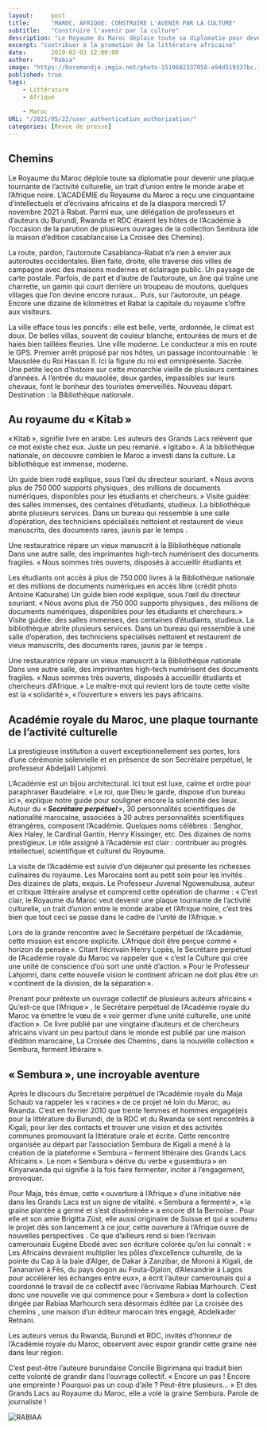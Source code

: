 ```yaml
---
layout:     post 
title:      "MAROC, AFRIQUE: CONSTRUIRE L'AVENIR PAR LA CULTURE"
subtitle:   "Construire l'avenir par la culture"
description: "Le Royaume du Maroc déploie toute sa diplomatie pour devenir une plaque tournante de l’activité culturelle, un trait d’union entre le monde arabe et l’Afrique noire. L’ACADÉMIE du Royaume du Maroc a reçu une cinquantaine d’intellectuels et d’écrivains africains et de la diaspora mercredi 17 novembre 2021 à Rabat. Parmi eux, une délégation de professeurs et d’auteurs du Burundi, Rwanda et RDC étaient les hôtes de l’Académie à l’occasion de la parution de plusieurs ouvrages de la collection Sembura (de la maison d’édition casablancaise La Croisée des Chemins)."
excerpt: "contribuer à la promotion de la littérature africaine"
date:       2019-02-03 12:00:00
author:     "Rabia"
image: "https://boremandjo.imgix.net/photo-1519682337058-a94d519337bc.jpg"
published: true
tags:
    - Littérature
    - Afrique
    
    - Maroc
URL: "/2021/05/22/user_authentication_authorization/"
categories: [Revue de presse]
---
```


## Chemins

Le Royaume du Maroc déploie toute sa diplomatie pour devenir une plaque tournante de l’activité culturelle, un trait d’union entre le monde arabe et l’Afrique noire. L’ACADÉMIE du Royaume du Maroc a reçu une cinquantaine d’intellectuels et d’écrivains africains et de la diaspora mercredi 17 novembre 2021 à Rabat. Parmi eux, une délégation de professeurs et d’auteurs du Burundi, Rwanda et RDC étaient les hôtes de l’Académie à l’occasion de la parution de plusieurs ouvrages de la collection Sembura (de la maison d’édition casablancaise La Croisée des Chemins).

La route, pardon, l’autoroute Casablanca-Rabat n’a rien à envier aux autoroutes occidentales. Bien faite, droite, elle traverse des villes de campagne avec des maisons modernes et éclairage public. Un paysage de carte postale. Parfois, de part et d’autre de l’autoroute, un âne qui traîne une charrette, un gamin qui court derrière un troupeau de moutons, quelques villages que l’on devine encore ruraux… Puis, sur l’autoroute, un péage. Encore une dizaine de kilomètres et Rabat la capitale du royaume s’offre aux visiteurs.

La ville efface tous les poncifs : elle est belle, verte, ordonnée, le climat est doux. De belles villas, souvent de couleur blanche, entourées de murs et de haies bien taillées fleuries. Une ville moderne. Le conducteur a mis en route le GPS. Premier arrêt proposé par nos hôtes, un passage incontournable : le Mausolée du Roi Hassan II. Ici la figure du roi est omniprésente. Sacrée. Une petite leçon d’histoire sur cette monarchie vieille de plusieurs centaines d’années. A l’entrée du mausolée, deux gardes, impassibles sur leurs chevaux, font le bonheur des touristes émerveillés. Nouveau départ. Destination : la Bibliothèque nationale.

## Au royaume du « Kitab »
« Kitab », signifie livre en arabe. Les auteurs des Grands Lacs relèvent que ce mot existe chez eux. Juste un peu remanié. « Igitabo ». A la bibliothèque nationale, on découvre combien le Maroc a investi dans la culture. La bibliothèque est immense, moderne.

Un guide bien rodé explique, sous l’œil du directeur souriant. « Nous avons plus de 750 000 supports physiques , des millions de documents numériques, disponibles pour les étudiants et chercheurs. » Visite guidée: des salles immenses, des centaines d’étudiants, studieux. La bibliothèque abrite plusieurs services. Dans un bureau qui ressemble à une salle d’opération, des techniciens spécialisés nettoient et restaurent de vieux manuscrits, des documents rares, jaunis par le temps .

Une restauratrice répare un vieux manuscrit à la Bibliothèque nationale
Dans une autre salle, des imprimantes high-tech numérisent des documents fragiles. « Nous sommes très ouverts, disposés à accueillir étudiants et

Les étudiants ont accès à plus de 750.000 livres à la Bibliothèque nationale et des millions de documents numériques en accès libre (crédit photo Antoine Kaburahe)
Un guide bien rodé explique, sous l’œil du directeur souriant. « Nous avons plus de 750 000 supports physiques , des millions de documents numériques, disponibles pour les étudiants et chercheurs. » Visite guidée: des salles immenses, des centaines d’étudiants, studieux. La bibliothèque abrite plusieurs services. Dans un bureau qui ressemble à une salle d’opération, des techniciens spécialisés nettoient et restaurent de vieux manuscrits, des documents rares, jaunis par le temps .

Une restauratrice répare un vieux manuscrit à la Bibliothèque nationale
Dans une autre salle, des imprimantes high-tech numérisent des documents fragiles. « Nous sommes très ouverts, disposés à accueillir étudiants et chercheurs d’Afrique. » Le maître-mot qui revient lors de toute cette visite est la « solidarité », « l’ouverture » envers les pays africains.

## Académie royale du Maroc, une plaque tournante de l’activité culturelle

La prestigieuse institution a ouvert exceptionnellement ses portes, lors d’une cérémonie solennelle et en présence de son Secrétaire perpétuel, le professeur Abdeljalil Lahjomri.

L’Académie est un bijou architectural. Ici tout est luxe, calme et ordre pour paraphraser Baudelaire. « Le roi, que Dieu le garde, dispose d’un bureau ici », explique notre guide pour souligner encore la solennité des lieux. Autour du « ***Secrétaire perpétuel*** », 30 personnalités scientifiques de nationalité marocaine, associées à 30 autres personnalités scientifiques étrangères, composent l’Académie. Quelques noms célèbres : Senghor, Alex Haley, le Cardinal Gantin, Henry Kissinger, etc. Des dizaines de noms prestigieux. Le rôle assigné à l’Académie est clair : contribuer au progrès intellectuel, scientifique et culturel du Royaume.

La visite de l’Académie est suivie d’un déjeuner qui présente les richesses culinaires du royaume. Les Marocains sont au petit soin pour les invités . Des dizaines de plats, exquis. Le Professeur Juvenal Ngowenubusa, auteur et critique littéraire analyse et comprend cette opération de charme : « C’est clair, le Royaume du Maroc veut devenir une plaque tournante de l’activité culturelle, un trait d’union entre le monde arabe et l’Afrique noire, c’est très bien que tout ceci se passe dans le cadre de l’unité de l’Afrique. »

Lors de la grande rencontre avec le Secrétaire perpétuel de l’Académie, cette mission est encore explicite. L’Afrique doit être perçue comme « horizon de pensée ». Citant l’écrivain Henry Lopès, le Secrétaire perpétuel de l’Académie royale du Maroc va rappeler que « c’est la Culture qui crée une unité de conscience d’où sort une unité d’action. » Pour le Professeur Lahjomri, dans cette nouvelle vision le continent africain ne doit plus être un « continent de la division, de la séparation ».

Prenant pour prétexte un ouvrage collectif de plusieurs auteurs africains « Qu’est-ce que l’Afrique » , le Secrétaire perpétuel de l’Académie royale du Maroc va émettre le vœu de « voir germer d’une unité culturelle, une unité d’action ». Ce livre publié par une vingtaine d’auteurs et de chercheurs africains vivant un peu partout dans le monde est publié par une maison d’édition marocaine, La Croisée des Chemins , dans la nouvelle collection « Sembura, ferment littéraire ».

## « Sembura », une incroyable aventure

Après le discours du Secrétaire perpétuel de l’Académie royale du Maja Schaub va rappeler les « racines » de ce projet né loin du Maroc, au Rwanda. C’est en février 2010 que trente femmes et hommes engagé(e)s pour la littérature du Burundi, de la RDC et du Rwanda se sont rencontrés à Kigali, pour lier des contacts et trouver une vision et des activités communes promouvant la littérature orale et écrite. Cette rencontre organisée au départ par l’association Sembura de Kigali a mené à la création de la plateforme « Sembura – ferment littéraire des Grands Lacs Africains ». Le nom « Sembura » dérive du verbe « gusembura » en Kinyarwanda qui signifie à la fois faire fermenter, inciter à l’engagement, provoquer.

Pour Maja, très émue, cette « ouverture à l’Afrique » d’une initiative née dans les Grands Lacs est un signe de vitalité. « Sembura a fermenté », « la graine plantée a germé et s’est disséminée » a encore dit la Bernoise . Pour elle et son amie Brigitta Züst, elle aussi originaire de Suisse et qui a soutenu le projet dès son lancement à ce jour, cette ouverture à l’Afrique ouvre de nouvelles perspectives . Ce que d’ailleurs rend si bien l’écrivain camerounais Eugène Ebodé avec son écriture colorée qu’on lui connaît : «  Les Africains devraient multiplier les pôles d’excellence culturelle, de la pointe du Cap à la baie d’Alger, de Dakar à Zanzibar, de Moroni à Kigali, de Tananarive à Fès, du pays dogon au Fouta-Djalon, d’Alexandrie à Lagos pour accélérer les échanges entre eux», a écrit l’auteur camerounais qui a coordonné le travail de ce collectif avec l’écrivaine Rabiaa Marhourch.
C’est donc une nouvelle vie qui commence pour « Sembura » dont la collection dirigée par Rabiaa Marhourch sera désormais éditée par La croisée des chemins , une maison d’un éditeur marocain très engagé, Abdelkader Retnani.

Les auteurs venus du Rwanda, Burundi et RDC, invités d’honneur de l’Académie royale du Maroc, observent avec espoir grandir cette graine née dans leur région.

C’est peut-être l’auteure burundaise Concilie Bigirimana qui traduit bien cette volonté de grandir dans l’ouvrage collectif. « Encore un pas ! Encore une empreinte ! Pourquoi pas un coup d’aile ? Peut-être plusieurs… » Et des Grands Lacs au Royaume du Maroc, elle a volé la graine Sembura. Parole de journaliste !

![RABIAA](https://boremandjo.imgix.net/PHOTO-2021-11-22-12-34-32_3.jpg)
